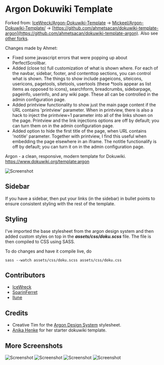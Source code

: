 # Argon Dokuwiki Template

Forked from: [IceWreck/Argon-Dokuwiki-Template](https://github.com/IceWreck/Argon-Dokuwiki-Template) -> [Mickeel/Argon-Dokuwiki-Template/](https://github.com/IceWreck/Argon-Dokuwiki-Template) -> [https://github.com/ahmetsacan/dokuwiki-template-argon](https://github.com/ahmetsacan/dokuwiki-template-argon). Also see [other forks](https://github.com/IceWreck/Argon-Dokuwiki-Template/network).

Changes made by Ahmet:
* Fixed some javascript errors that were popping up about PerfectScrollbar.
* Added (close to) full customization of what is shown where. For each of the navbar, sidebar, footer, and contenttop sections, you can control what is shown. The things to show include pageicons, siteicons, usericons, pagetools, sitetools, usertools (these *tools appear as list items as opposed to icons), searchform, breadcrumbs, sidebarpage, pageinfo, userinfo, and any wiki page. These all can be controlled in the admin configuration page.
* Added printview functionality to show just the main page content if the URL contains 'printview' parameter.  When in printview, there is also a hack to inject the printview=1 parameter into all of the links shown on the page. Printview and the link injections options are off by default; you can turn them on in the admin configuration page.
* Added option to hide the first title of the page, when URL contains 'notitle' parameter. Together with printview, I find this useful when embedding the page elsewhere in an iframe. The notitle functionalify is off by default; you can turn it on in the admin configuration page.






Argon - a clean, responsive, modern template for Dokuwiki.
https://www.dokuwiki.org/template:argon

![Screenshot](screenshots/1.png)

## Sidebar

If you have a sidebar, then put your links (in the sidebar) in bullet points to ensure consistent styling with the rest of the template.

## Styling

I've imported the base stylesheet from the argon design system and then added custom styles on top in the ___assets/css/doku.scss___ file. The file is then compiled to CSS using SASS.

To do changes and have it compile live, do
```
sass --watch assets/css/doku.scss assets/css/doku.css
```

## Contributors

- [IceWreck](https://github.com/IceWreck)
- [SoarinFerret](https://github.com/SoarinFerret)
- [llune](https://github.com/llune)

## Credits
* Creative Tim for the [Argon Design System](https://github.com/creativetimofficial/argon-design-system) stylesheet. 
* [Anika Henke](https://github.com/selfthinker) for her starter dokuwiki template.

## More Screenshots

![Screenshot](screenshots/2.png)
![Screenshot](screenshots/3.png)
![Screenshot](screenshots/4.png)
![Screenshot](screenshots/5.png)
